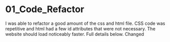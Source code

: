 # 01_Code_Refactor

I was able to refactor a good amount of the css and html file.
CSS code was repetitive and html had a few id attributes that were not necessary.
The website should load noticeably faster. Full details below. 
Changed <title> from 'website' to 'Horiseon'

Added alt attribute text to main images.

In index.html I added 'Hoirisen' to <title>

In style.css, I created one class with declerations to replace thef following classes: .benefit-lead, .benefit-brand .benefit-cost

In style.css, I created one class with declerations to replace thef following classes: benefit-lead h3, .benefit-brand h3 .benefit-cost h3

In style.css, I created one class with declerations to replace thef following classes: .benefit-lead img, .benefit-brand img .benefit-cost img

In style.css, I created one class with declerations to replace thef following classes: .online-reputation-management .social-media-marketing

In style.css, I created one class with declerations to replace thef following classes: .search-engine-optimization img .online-reputation-management img .social-media-marketing img

In style.css, I created one class with declerations to replace thef following classes: .search-engine-optimization h2 .online-reputation-management h2 .social-media-marketing h2

In index.html I removed the following id element: id="online-reputation-management" id="social-media-marketing"

In index.html I replaced <div> tag and class ="header" with <header>

In index.html, inside of the header I replaced <div> with <nav>

Compressed existing images and made them smaller then 5mb while maintaining quality of images

In css I replaced .footer class with semantic <footer>

In css I replaced .content class with semantic <main> 

In css i replaced .benefits clss with semantic <section>